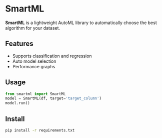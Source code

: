 # SmartML

**SmartML** is a lightweight AutoML library to automatically choose the best algorithm for your dataset.

## Features

- Supports classification and regression
- Auto model selection
- Performance graphs

## Usage

```python
from smartml import SmartML
model = SmartML(df, target='target_column')
model.run()
```

## Install

```bash
pip install -r requirements.txt
```
